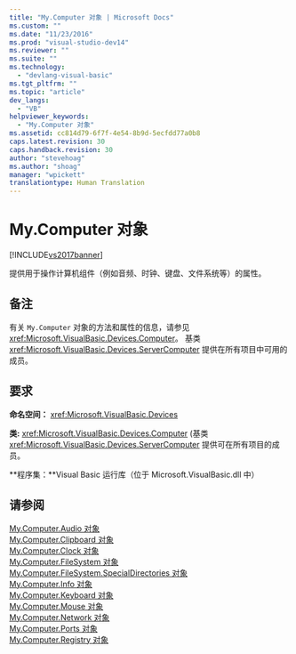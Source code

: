 ```yaml
---
title: "My.Computer 对象 | Microsoft Docs"
ms.custom: ""
ms.date: "11/23/2016"
ms.prod: "visual-studio-dev14"
ms.reviewer: ""
ms.suite: ""
ms.technology: 
  - "devlang-visual-basic"
ms.tgt_pltfrm: ""
ms.topic: "article"
dev_langs: 
  - "VB"
helpviewer_keywords: 
  - "My.Computer 对象"
ms.assetid: cc814d79-6f7f-4e54-8b9d-5ecfdd77a0b8
caps.latest.revision: 30
caps.handback.revision: 30
author: "stevehoag"
ms.author: "shoag"
manager: "wpickett"
translationtype: Human Translation
---
```

# My.Computer 对象
[!INCLUDE[vs2017banner](../../../csharp/includes/vs2017banner.md)]

提供用于操作计算机组件（例如音频、时钟、键盘、文件系统等）的属性。  
  
## 备注  
 有关 `My.Computer` 对象的方法和属性的信息，请参见 <xref:Microsoft.VisualBasic.Devices.Computer>。  基类 <xref:Microsoft.VisualBasic.Devices.ServerComputer> 提供在所有项目中可用的成员。  
  
## 要求  
 **命名空间：** <xref:Microsoft.VisualBasic.Devices>  
  
 **类:** <xref:Microsoft.VisualBasic.Devices.Computer> \(基类 <xref:Microsoft.VisualBasic.Devices.ServerComputer> 提供可在所有项目的成员。  
  
 **程序集：**Visual Basic 运行库（位于 Microsoft.VisualBasic.dll 中）  
  
## 请参阅  
 [My.Computer.Audio 对象](../../../visual-basic/language-reference/objects/my-computer-audio-object.md)   
 [My.Computer.Clipboard 对象](../../../visual-basic/language-reference/objects/my-computer-clipboard-object.md)   
 [My.Computer.Clock 对象](../../../visual-basic/language-reference/objects/my-computer-clock-object.md)   
 [My.Computer.FileSystem 对象](../../../visual-basic/language-reference/objects/my-computer-filesystem-object.md)   
 [My.Computer.FileSystem.SpecialDirectories 对象](../../../visual-basic/language-reference/objects/my-computer-filesystem-specialdirectories-object.md)   
 [My.Computer.Info 对象](../../../visual-basic/language-reference/objects/my-computer-info-object.md)   
 [My.Computer.Keyboard 对象](../../../visual-basic/language-reference/objects/my-computer-keyboard-object.md)   
 [My.Computer.Mouse 对象](../../../visual-basic/language-reference/objects/my-computer-mouse-object.md)   
 [My.Computer.Network 对象](../../../visual-basic/language-reference/objects/my-computer-network-object.md)   
 [My.Computer.Ports 对象](../../../visual-basic/language-reference/objects/my-computer-ports-object.md)   
 [My.Computer.Registry 对象](../../../visual-basic/language-reference/objects/my-computer-registry-object.md)
